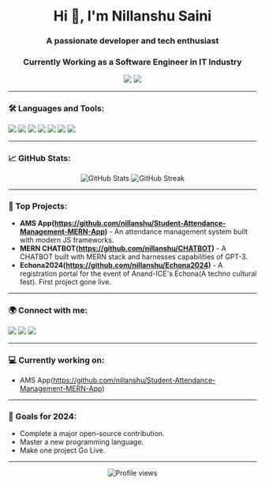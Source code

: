 <h1 align="center">Hi 👋, I'm Nillanshu Saini</h1>
<h3 align="center">A passionate developer and tech enthusiast</h3>
<h3 align="center">Currently Working as a Software Engineer in IT Industry</h3>

<p align="center">
  <a href="https://github.com/nillanshu"><img src="https://img.shields.io/github/followers/nillanshu?label=Follow&style=social"></a>
  <a href="https://www.linkedin.com/in/nillanshu-saini-208b52226"><img src="https://img.shields.io/badge/-Connect-blue?style=social&logo=Linkedin"></a>
</p>

---

### 🛠️ Languages and Tools:
<p align="left">
  <img src="https://img.shields.io/badge/Code-Python-informational?style=flat&logo=python&logoColor=white&color=3776AB">
  <img src="https://img.shields.io/badge/Code-JavaScript-informational?style=flat&logo=javascript&logoColor=white&color=F7DF1E">
  <img src="https://img.shields.io/badge/Code-HTML5-informational?style=flat&logo=html5&logoColor=white&color=E34F26">
  <img src="https://img.shields.io/badge/Code-CSS3-informational?style=flat&logo=css3&logoColor=white&color=1572B6">
  <img src="https://img.shields.io/badge/Tools-Git-informational?style=flat&logo=git&logoColor=white&color=F05032">
  <img src="https://img.shields.io/badge/Tools-Docker-informational?style=flat&logo=docker&logoColor=white&color=2496ED">
  <img src="https://img.shields.io/badge/Tools-VS_Code-informational?style=flat&logo=visualstudiocode&logoColor=white&color=007ACC">
</p>

---

### 📈 GitHub Stats:
<p align="center">
  <img src="https://github-readme-stats.vercel.app/api?username=nillanshu&show_icons=true&theme=radical" alt="GitHub Stats">
  <img src="https://github-readme-streak-stats.herokuapp.com/?user=nillanshu&theme=radical" alt="GitHub Streak">
</p>

---

### 🌟 Top Projects:
- **AMS App(https://github.com/nillanshu/Student-Attendance-Management-MERN-App)** - An attendance management system built with modern JS frameworks.
- **MERN CHATBOT(https://github.com/nillanshu/CHATBOT)** - A CHATBOT built with MERN stack and harnesses capabilities of GPT-3.
- **Echona2024(https://github.com/nillanshu/Echona2024)** - A registration portal for the event of Anand-ICE's Echona(A techno cultural fest). First project gone live.

---

### 🌍 Connect with me:
<p align="left">
  <a href="https://twitter.com/[YourTwitter]"><img src="https://img.shields.io/badge/-Twitter-blue?style=flat&logo=twitter&logoColor=white"></a>
  <a href="https://www.linkedin.com/in/[YourLinkedIn]"><img src="https://img.shields.io/badge/-LinkedIn-blue?style=flat&logo=linkedin&logoColor=white"></a>
  <a href="https://dev.to/nillanshu_saini"><img src="https://img.shields.io/badge/-Dev.to-gray?style=flat&logo=dev.to&logoColor=white"></a>
</p>

---

### 💻 Currently working on:
- AMS App(https://github.com/nillanshu/Student-Attendance-Management-MERN-App)

---

### 🎯 Goals for 2024:
- Complete a major open-source contribution.
- Master a new programming language.
- Make one project Go Live.

---

<p align="center"> 
  <img src="https://komarev.com/ghpvc/?username=nillanshu" alt="Profile views">
</p>
